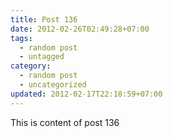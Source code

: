 ```yaml
---
title: Post 136
date: 2012-02-26T02:49:28+07:00
tags:
  - random post
  - untagged
category:
  - random post
  - uncategorized
updated: 2012-02-17T22:18:59+07:00
---
```

This is content of post 136
